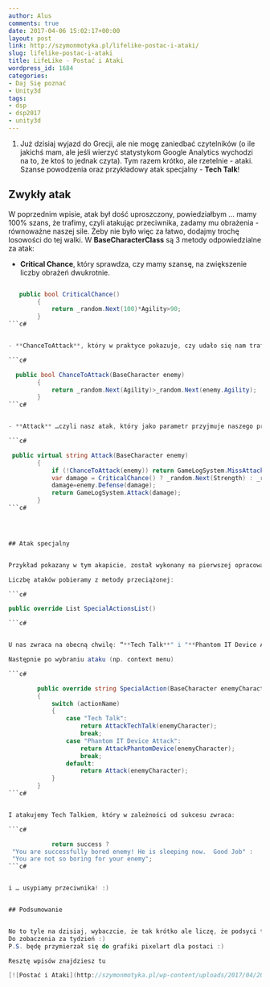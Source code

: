 ```yaml
---
author: Alus
comments: true
date: 2017-04-06 15:02:17+00:00
layout: post
link: http://szymonmotyka.pl/lifelike-postac-i-ataki/
slug: lifelike-postac-i-ataki
title: LifeLike - Postać i Ataki
wordpress_id: 1684
categories:
- Daj Się poznać
- Unity3d
tags:
- dsp
- dsp2017
- unity3d
---
```



 	
  1. Już dzisiaj wyjazd do Grecji, ale nie mogę zaniedbać czytelników (o ile jakichś mam, ale jeśli wierzyć statystykom Google Analytics wychodzi na to, że ktoś to jednak czyta).
Tym razem krótko, ale rzetelnie - ataki. Szanse powodzenia oraz przykładowy atak specjalny - **Tech Talk**! <!-- more -->




## Zwykły atak


W poprzednim wpisie, atak był dość uproszczony, powiedziałbym … mamy 100% szans, że trafimy, czyli atakując przeciwnika, zadamy mu obrażenia - równoważne naszej sile. Żeby nie było więc za łatwo, dodajmy trochę losowości do tej walki.
W **BaseCharacterClass** są 3 metody odpowiedzialne za atak:
- **Critical Chance**, który sprawdza, czy mamy szansę, na zwiększenie liczby obrażeń dwukrotnie.

```c# 

   public bool CriticalChance()
        {
            return _random.Next(100)*Agility>90;
        }
```c# 


- **ChanceToAttack**, który w praktyce pokazuje, czy udało się nam trafić, czy może skutecznie minęliśmy się z celem. Im większa zręczność, tym większa szansa na atak lub unik.

```c# 

  public bool ChanceToAttack(BaseCharacter enemy)
        {
            return _random.Next(Agility)>_random.Next(enemy.Agility);
        }
```c# 


- **Attack** …czyli nasz atak, który jako parametr przyjmuje naszego przeciwnika - czyli mamy dostępne wszystkie informacje o przeciwniku, jest to czysta referencja do obiekt. Metoda ta zwraca string - z logiem, który wyświetlimy potem w odpowiedniej konsoli. Oczywiście atak będzie brał pod uwagę także ekwipunek zarówno nasz jak i przeciwnika.

```c# 

 public virtual string Attack(BaseCharacter enemy)
        {
            if (!ChanceToAttack(enemy)) return GameLogSystem.MissAttack();
            var damage = CriticalChance() ? _random.Next(Strength) : _random.Next(Strength) * 2;
            damage=enemy.Defense(damage);
            return GameLogSystem.Attack(damage);
        }
```c# 




## Atak specjalny


Przykład pokazany w tym akapicie, został wykonany na pierwszej opracowanej klasie, bliskiej każdemu z nas. Jak wiadomo, niektórzy w branży IT nie mają wykreowanej charyzmy, co gorsze, wiedzą lub nie wiedzą, że ludzie, z którymi rozmawiają totalnie nie rozumieją nic na temat świata IT … a oni dalej nawijają “**gadką IT**”. Dodajmy do tego odpowiednią inteligencję i ton, którego każdy anestezjolog może mu pozazdrości.

Liczbę ataków pobieramy z metody przeciążonej:

```c# 

public override List SpecialActionsList()

```c# 


U nas zwraca na obecną chwilę: “**Tech Talk**" i "**Phantom IT Device Attack**" ( w końcu, nikt nie wie, skąd oni tę klawiaturę biorą).

Następnie po wybraniu ataku (np. context menu)

```c# 

        public override string SpecialAction(BaseCharacter enemyCharacter, string actionName)
        {
            switch (actionName)
            {
                case "Tech Talk":
                    return AttackTechTalk(enemyCharacter);
                    break;
                case "Phantom IT Device Attack":
                    return AttackPhantomDevice(enemyCharacter);
                    break;
                default:
                    return Attack(enemyCharacter);
            }
        }
```c# 


I atakujemy Tech Talkiem, który w zależności od sukcesu zwraca:

```c# 

            return success ? 
 "You are successfully bored enemy! He is sleeping now.  Good Job" :
 "You are not so boring for your enemy";
```c# 


i … usypiamy przeciwnika! :)


## Podsumowanie


No to tyle na dzisiaj, wybaczcie, że tak krótko ale liczę, że podsyci to Wasz zapał i nie spowoduje utraty wiary we mnie . W końcu ktoś stworzył post w ramach #**DSP** “wrzucam tu byle co, byle był post w tym tygodniu”.
Do zobaczenia za tydzień :)
P.S. będę przymierzał się do grafiki pixelart dla postaci :)

Resztę wpisów znajdziesz tu

[![Postać i Ataki](http://szymonmotyka.pl/wp-content/uploads/2017/04/20170406_100620-785x589.jpg)](http://szymonmotyka.pl/wp-content/uploads/2017/04/20170406_100620.jpg) No to w drogę
